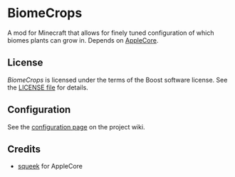 # BiomeCrops
A mod for Minecraft that allows for finely tuned configuration of which biomes plants can grow in.
Depends on [AppleCore](https://github.com/squeek502/AppleCore).

## License
*BiomeCrops* is licensed under the terms of the Boost software license.
See the [LICENSE file](https://github.com/JakobOvrum/BiomeCrops/blob/master/LICENSE) for details.

## Configuration
See the [configuration page](https://github.com/JakobOvrum/BiomeCrops/wiki/Configuration) on the project wiki.

## Credits

 * [squeek](https://github.com/squeek502) for AppleCore
